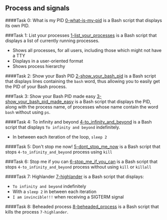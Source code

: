 ## Process and signals

####Task 0: What is my PID
[0-what-is-my-pid](0-what-is-my-pid) is a Bash script that displays its own PID.

###Task 1: List your processes
[1-list_your_processes](1-list_your_processes) is a Bash script that displays a list of currently running processes.
- Shows all processes, for all users, including those which might not have a TTY
- Displays in a user-oriented format
- Shows process hierarchy

####Task 2:  Show your Bash PID
[2-show_your_bash_pid](2-show_your_bash_pid) is a Bash script that displays lines containing the `bash` word, thus allowing you to easily get the PID of your Bash process.

###Task 3: Show your Bash PID made easy
[3-show_your_bash_pid_made_easy](3-show_your_bash_pid_made_easy) is a Bash script that displays the PID, along with the process name, of processes whose name contain the word `bash` without using  `ps`.

####Task 4: To infinity and beyond
[4-to_infinity_and_beyond](4-to_infinity_and_beyond) is a Bash script that displays `To infinity and beyond` indefinitely.
- In between each iteration of the loop, `sleep 2`

####Task 5: Don't stop me now!
[5-dont_stop_me_now](5-dont_stop_me_now) is a Bash script that stops `4-to_infinity_and_beyond` process using `kill`

###Task 6: Stop me if you can
[6-stop_me_if_you_can](6-stop_me_if_you_can) is a Bash script that stops `4-to_infinity_and_beyond` process without using `kill` or `killall`

####Task 7: Highlander
[7-highlander](7-highlander) is a Bash script that displays:
- `To infinity and beyond` indefinitely
- With a `sleep 2` in between each iteration
- `I am invincible!!!` when receiving a SIGTERM signal

####Task 8: Beheaded process
[8-beheaded_process](8-beheaded_process) is a Bash script that kills the process `7-highlander`.

